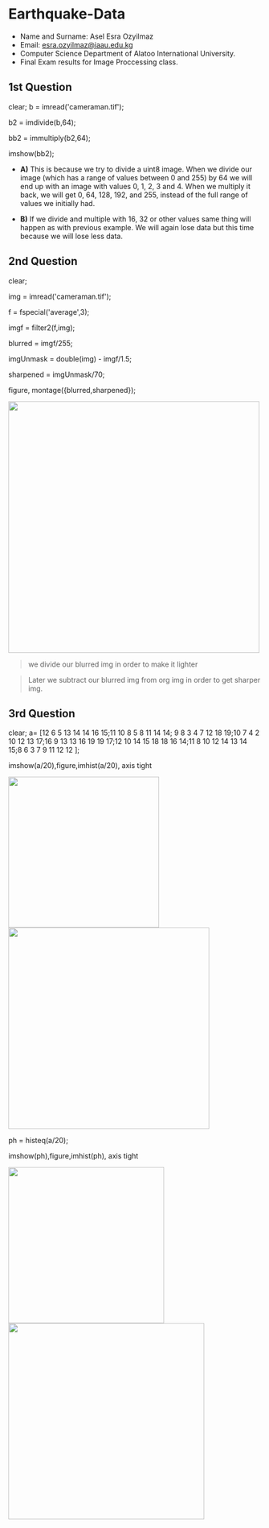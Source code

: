 Earthquake-Data
==================================================================

- Name and Surname: Asel Esra Ozyilmaz
- Email: esra.ozyilmaz@iaau.edu.kg
- Computer Science Department of Alatoo International University.
- Final Exam results for Image Proccessing class.

## 1st Question

clear;
b = imread('cameraman.tif');

b2 = imdivide(b,64); 

bb2 = immultiply(b2,64);

imshow(bb2);

-  **A)** This is because we try to divide a uint8 image. When we divide our image (which has a range of values between 0 and 255) by 64 we will end up with an image with values 0, 1, 2, 3 and 4. When we multiply it back, we will get 0, 64, 128, 192, and 255, instead of the full range of values we initially had.

-  **B)** If we divide and multiple with 16, 32 or other values same thing will
happen as with previous example. We will again lose data
but this time because we will lose less data.

## 2nd Question

clear;

img = imread('cameraman.tif');

f = fspecial('average',3);

imgf = filter2(f,img);

blurred = imgf/255;

imgUnmask = double(img) - imgf/1.5; 

sharpened = imgUnmask/70;

figure, montage({blurred,sharpened}); 

<img src="https://user-images.githubusercontent.com/64264345/208360851-73613a53-96e2-4aca-bbf5-e8cc8408c3b5.png" width="500"> 


> we divide our blurred img in order to make it lighter 

> Later we subtract our blurred img from org img in order to get sharper img.


## 3rd Question

clear;
a= [12 6 5 13 14 14 16 15;11 10 8 5 8 11 14 14; 9 8 3 4 7 12 18 19;10 7 4 2 10 12 13 17;16 9 13 13 16 19 19 17;12 10 14 15 18 18 16 14;11 8 10 12 14 13 14 15;8 6 3 7 9 11 12 12 ];

imshow(a/20),figure,imhist(a/20), axis tight

<img src="https://user-images.githubusercontent.com/64264345/208361261-19cec6cc-9c86-49b4-970b-2bcde69f5ff7.png" width="300"> <img src="https://user-images.githubusercontent.com/64264345/208361553-2a8c07d7-0931-4b28-b83f-a470f249d3c3.png" width="400"> 

ph = histeq(a/20);

imshow(ph),figure,imhist(ph), axis tight

<img src="https://user-images.githubusercontent.com/64264345/208361758-55f4ff6d-a00d-4968-82ac-160ce2d19f06.png" width="310"> <img src="https://user-images.githubusercontent.com/64264345/208361906-d1eeb320-450f-4af4-884f-8fb0e8d72b41.png" width="390"> 

